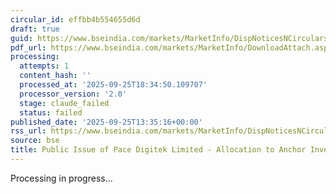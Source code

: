 ```yaml
---
circular_id: effbb4b554655d6d
draft: true
guid: https://www.bseindia.com/markets/MarketInfo/DispNoticesNCirculars.aspx?Noticeid={1AEF081E-9169-46BC-B946-CCE0F4C21859}&noticeno=20250925-53&dt=09/25/2025&icount=53&totcount=65&flag=0
pdf_url: https://www.bseindia.com/markets/MarketInfo/DownloadAttach.aspx?id=20250925-53&attachedId=59d71791-c0f9-430f-ae0c-e9a828d035ba
processing:
  attempts: 1
  content_hash: ''
  processed_at: '2025-09-25T18:34:50.109707'
  processor_version: '2.0'
  stage: claude_failed
  status: failed
published_date: '2025-09-25T13:35:16+00:00'
rss_url: https://www.bseindia.com/markets/MarketInfo/DispNoticesNCirculars.aspx?Noticeid={1AEF081E-9169-46BC-B946-CCE0F4C21859}&noticeno=20250925-53&dt=09/25/2025&icount=53&totcount=65&flag=0
source: bse
title: Public Issue of Pace Digitek Limited - Allocation to Anchor Investors
---
```


Processing in progress...